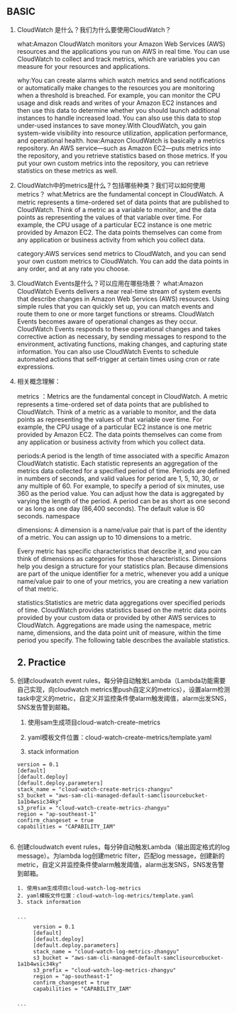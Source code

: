 

## BASIC

1. CloudWatch 是什么？我们为什么要使用CloudWatch？

   what:Amazon CloudWatch monitors your Amazon Web Services (AWS) resources and the applications you run on AWS in real time. You can use CloudWatch to collect and track metrics, which are variables you can measure for your resources and applications.

   why:You can create alarms which watch metrics and send notifications or automatically make changes to the resources you are monitoring when a threshold is breached. For example, you can monitor the CPU usage and disk reads and writes of your Amazon EC2 instances and then use this data to determine whether you should launch additional instances to handle increased load. You can also use this data to stop under-used instances to save money.With CloudWatch, you gain system-wide visibility into resource utilization, application performance, and operational health.
   how:Amazon CloudWatch is basically a metrics repository. An AWS service—such as Amazon EC2—puts metrics into the repository, and you retrieve statistics based on those metrics. If you put your own custom metrics into the repository, you can retrieve statistics on these metrics as well.

2. CloudWatch中的metrics是什么？包括哪些种类？我们可以如何使用metrics？
   what:Metrics are the fundamental concept in CloudWatch. A metric represents a time-ordered set of data points that are published to CloudWatch. Think of a metric as a variable to monitor, and the data points as representing the values of that variable over time. For example, the CPU usage of a particular EC2 instance is one metric provided by Amazon EC2. The data points themselves can come from any application or business activity from which you collect data.

   category:AWS services send metrics to CloudWatch, and you can send your own custom metrics to CloudWatch. You can add the data points in any order, and at any rate you choose.

3. CloudWatch Events是什么？可以应用在哪些场景？
   what:Amazon CloudWatch Events delivers a near real-time stream of system events that describe changes in Amazon Web Services (AWS) resources. Using simple rules that you can quickly set up, you can match events and route them to one or more target functions or streams. CloudWatch Events becomes aware of operational changes as they occur. CloudWatch Events responds to these operational changes and takes corrective action as necessary, by sending messages to respond to the environment, activating functions, making changes, and capturing state information.
   You can also use CloudWatch Events to schedule automated actions that self-trigger at certain times using cron or rate expressions.

4. 相关概念理解：
   
   metrics ：Metrics are the fundamental concept in CloudWatch. A metric represents a time-ordered set of data points that are published to CloudWatch. Think of a metric as a variable to monitor, and the data points as representing the values of that variable over time. For example, the CPU usage of a particular EC2 instance is one metric provided by Amazon EC2. The data points themselves can come from any application or business activity from which you collect data.

   periods:A period is the length of time associated with a specific Amazon CloudWatch statistic. Each statistic represents an aggregation of the metrics data collected for a specified period of time. Periods are defined in numbers of seconds, and valid values for period are 1, 5, 10, 30, or any multiple of 60. For example, to specify a period of six minutes, use 360 as the period value. You can adjust how the data is aggregated by varying the length of the period. A period can be as short as one second or as long as one day (86,400 seconds). The default value is 60 seconds.
   namespace

   dimensions:
   A dimension is a name/value pair that is part of the identity of a metric. You can assign up to 10 dimensions to a metric.

   Every metric has specific characteristics that describe it, and you can think of dimensions as categories for those characteristics. Dimensions help you design a structure for your statistics plan. Because dimensions are part of the unique identifier for a metric, whenever you add a unique name/value pair to one of your metrics, you are creating a new variation of that metric.
   
   statistics:Statistics are metric data aggregations over specified periods of time. CloudWatch provides statistics based on the metric data points provided by your custom data or provided by other AWS services to CloudWatch. Aggregations are made using the namespace, metric name, dimensions, and the data point unit of measure, within the time period you specify. The following table describes the available statistics.

   ## 2. Practice


1. 创建cloudwatch event rules，每分钟自动触发Lambda（Lambda功能需要自己实现，向cloudwatch metrics里push自定义的metrics），设置alarm检测task中定义的metric，自定义并监控条件使alarm触发阈值，alarm出发SNS，SNS发告警到邮箱。

   1. 使用sam生成项目cloud-watch-create-metrics
   2. yaml模板文件位置：cloud-watch-create-metrics/template.yaml

   3. stack information

   ```
   version = 0.1
   [default]
   [default.deploy]
   [default.deploy.parameters]
   stack_name = "cloud-watch-create-metrics-zhangyu"
   s3_bucket = "aws-sam-cli-managed-default-samclisourcebucket-1a1b4wsic34ky"
   s3_prefix = "cloud-watch-create-metrics-zhangyu"
   region = "ap-southeast-1"
   confirm_changeset = true
   capabilities = "CAPABILITY_IAM"
   
   
   ```
     
2. 创建cloudwatch event rules，每分钟自动触发Lambda（输出固定格式的log message）。为lambda log创建metric filter，匹配log message，创建新的metric，自定义并监控条件使alarm触发阈值，alarm出发SNS，SNS发告警到邮箱。
      
       1. 使用sam生成项目cloud-watch-log-metrics
       2. yaml模板文件位置：cloud-watch-log-metrics/template.yaml
       3. stack information
    
      
       ```
            version = 0.1
            [default]
            [default.deploy]
            [default.deploy.parameters]
            stack_name = "cloud-watch-log-metrics-zhangyu"
            s3_bucket = "aws-sam-cli-managed-default-samclisourcebucket-1a1b4wsic34ky"
            s3_prefix = "cloud-watch-log-metrics-zhangyu"
            region = "ap-southeast-1"
            confirm_changeset = true
            capabilities = "CAPABILITY_IAM"

       
       ```
   

   